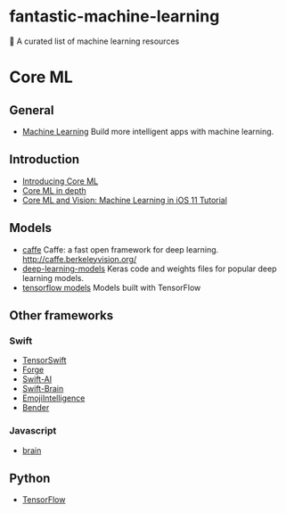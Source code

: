 # fantastic-machine-learning
🎰 A curated list of machine learning resources

# Core ML

## General

- [Machine Learning](https://developer.apple.com/machine-learning/) Build more intelligent apps with machine learning.

## Introduction

- [Introducing Core ML](https://developer.apple.com/videos/play/wwdc2017/703/)
- [Core ML in depth](https://developer.apple.com/videos/play/wwdc2017/710/)
- [Core ML and Vision: Machine Learning in iOS 11 Tutorial](https://www.raywenderlich.com/164213/coreml-and-vision-machine-learning-in-ios-11-tutorial)

## Models

- [caffe](https://github.com/BVLC/caffe) Caffe: a fast open framework for deep learning. http://caffe.berkeleyvision.org/
- [deep-learning-models](https://github.com/fchollet/deep-learning-models) Keras code and weights files for popular deep learning models.
- [tensorflow models](https://github.com/tensorflow/models) Models built with TensorFlow

## Other frameworks

### Swift

- [TensorSwift](https://github.com/qoncept/TensorSwift)
- [Forge](https://github.com/hollance/Forge)
- [Swift-AI](https://github.com/Swift-AI/Swift-AI)
- [Swift-Brain](https://github.com/vlall/Swift-Brain)
- [EmojiIntelligence](https://github.com/Luubra/EmojiIntelligence)
- [Bender](https://github.com/xmartlabs/Bender)

### Javascript

- [brain](https://github.com/harthur/brain)

## Python

- [TensorFlow](https://www.tensorflow.org/get_started/mnist/beginners)

